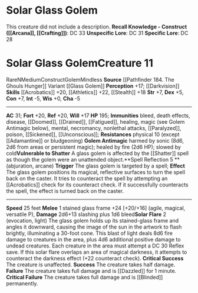 ﻿---
ac: '31'
alignment: N
all_resistance: null
burrow_speed: null
charisma: '-5'
climb_speed: null
constitution: '+7'
creature_ability:
- Golem Antimagic
- Solar Flare
- Spell Reflection
- Vulnerable to Shatter
creature_family: '[[DATABASE/monsterfamily/Golem|Golem]]'
description: 'This creature did not include a description.<br/><br/><b><u>Recall Knowledge
  - Construct</u> ( [[DATABASE/skill/Arcana|Arcana]] , [[DATABASE/skill/Crafting|Crafting]]
  )</b>: DC 33<br/><b><u>Unspecific Lore</u></b>: DC 31<br/><b><u>Specific Lore</u></b>:
  DC 28'
dexterity: '+5'
element: null
fly_speed: null
fortitude: '+20'
hardness: null
hp: '195'
id: '2147'
immunity:
- bleed
- '[[DATABASE/trait/Death|death]] effects'
- '[[DATABASE/trait/Disease|disease]]'
- '[[DATABASE/condition/Doomed|doomed]]'
- '[[DATABASE/condition/Drained|drained]]'
- '[[DATABASE/condition/Fatigued|fatigued]]'
- '[[DATABASE/trait/Healing|healing]]'
- magic (see GolemAntimagic below)
- '[[DATABASE/trait/Mental|mental]]'
- '[[DATABASE/trait/Necromancy|necromancy]]'
- '[[DATABASE/trait/Nonlethal|nonlethal]] attacks'
- '[[DATABASE/condition/Paralyzed|paralyzed]]'
- '[[DATABASE/trait/Poison|poison]]'
- '[[DATABASE/condition/Sickened|sickened]]'
- '[[DATABASE/condition/Unconscious|unconscious]]'
intelligence: '-5'
land_speed: '25'
language: null
level: '11'
max_speed: '25'
name: Solar Glass Golem
perception: '+17'
rarity: Rare
reflex: '+20'
resistance:
- physical 10 (except [[DATABASE/equipment/Adamantine|adamantine]] or bludgeoning)
rus_type_level: null
school: null
sense:
- '[[DATABASE/monsterability/Darkvision|darkvision]]'
size: Medium
skill:
- '[[DATABASE/skill/Acrobatics|Acrobatics]] +20'
- '[[DATABASE/skill/Athletics|Athletics]] +22'
- '[[DATABASE/skill/Stealth|Stealth]] +18'
source: '[[DATABASE/source/Pathfinder 184. The Ghouls Hunger|Pathfinder #184: The
  Ghouls Hunger]]'
speed:
- 25 feet
spell: null
strength: '+7'
strength_req: '7'
strongest_save:
- Fortitude
- Reflex
swim_speed: null
trait:
- '[[DATABASE/trait/Construct|Construct]]'
- '[[DATABASE/trait/Golem|Golem]]'
- '[[DATABASE/trait/Mindless|Mindless]]'
- '[[DATABASE/trait/Rare|Rare]]'
type: Creature
vision: Darkvision
weakest_save:
- Will
weakness: null
will: '+17'
wisdom: '+0'

---
# Solar Glass Golem

This creature did not include a description.
**Recall Knowledge - Construct ([[Arcana]], [[Crafting]])**: DC 33
**Unspecific Lore**: DC 31
**Specific Lore**: DC 28

# Solar Glass Golem<span class="item-type">Creature 11</span>

<span class="trait-rare item-trait">Rare</span><span class="trait-alignment item-trait">N</span><span class="trait-size item-trait">Medium</span><span class="item-trait">Construct</span><span class="item-trait">Golem</span><span class="item-trait">Mindless</span>
**Source** [[Pathfinder 184. The Ghouls Hunger]]
Variant [[Glass Golem]] 
**Perception** +17; [[Darkvision]]
**Skills** [[Acrobatics]] +20, [[Athletics]] +22, [[Stealth]] +18
**Str** +7, **Dex** +5, **Con** +7, **Int** -5, **Wis** +0, **Cha** -5

---
**AC** 31; **Fort** +20, **Ref** +20, **Will** +17
**HP** 195; **Immunities** bleed, death effects, disease, [[Doomed]], [[Drained]], [[Fatigued]], healing, magic (see Golem Antimagic below), mental, necromancy, nonlethal attacks, [[Paralyzed]], poison, [[Sickened]], [[Unconscious]]; **Resistances** physical 10 (except [[Adamantine]] or bludgeoning)
<span class="in-box-ability">**Golem Antimagic** harmed by sonic (8d6, 2d6 from areas or persistent magic); healed by fire (2d6 HP); slowed by cold</span><span class="in-box-ability">**Vulnerable to Shatter** A glass golem is affected by the [[Shatter]] spell as though the golem were an unattended object.</span><span class="in-box-ability">**Spell Reflection <span class="action-icon">5</span> ** (abjuration, arcane) **Trigger** The glass golem is targeted by a spell; **Effect** The glass golem positions its magical, reflective surfaces to turn the spell back on the caster. It tries to counteract the spell by attempting an [[Acrobatics]] check for its counteract check. If it successfully counteracts the spell, the effect is turned back on the caster.</span>

---
**Speed** 25 feet
<span class="in-box-ability">**Melee** <span class="action-icon">1</span> stained glass frame +24 [+20/+16] (agile, magical, versatile P), **Damage** 2d6+13 slashing plus 1d6 bleed</span><span class="in-box-ability">**Solar Flare** <span class="action-icon">2</span> (evocation, light) The glass golem holds up its stained-glass frame and angles it downward, causing the image of the sun in the artwork to flash brightly, illuminating a 30-foot cone. This blast of light deals 8d6 fire damage to creatures in the area, plus 4d6 additional positive damage to undead creatures. Each creature in the area must attempt a DC 30 Reflex save. If this solar flare overlaps an area of magical darkness, it attempts to counteract the darkness effect (+22 counteract check). 
**Critical Success** The creature is unaffected. 
**Success** The creature takes half damage. 
**Failure** The creature takes full damage and is [[Dazzled]] for 1 minute. 
**Critical Failure** The creature takes full damage and is [[Blinded]] permanently.</span>